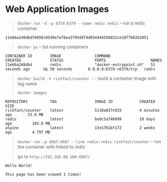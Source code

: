 # Web Application Images

> `docker run -d -p 6379:6379 --name redis redis` - run a redis container

```
11e66a248dbdf6058c05d9e7af6ea3795d8f4d03e944550822ce18ffb82b2851
```

> `docker ps` - list running containers

```
CONTAINER ID        IMAGE               COMMAND                  CREATED             STATUS              PORTS                    NAMES
11e66a248dbd        redis               "docker-entrypoint.sh"   51 seconds ago      Up 50 seconds       0.0.0.0:6379->6379/tcp   redis
```

> `docker build -t rickfast/counter .` - build a container image with tag name

> `docker images`

```
REPOSITORY          TAG                 IMAGE ID            CREATED             SIZE
rickfast/counter    latest              5110a037c015        4 minutes ago       23.8 MB
redis               latest              be9c5a746699        10 days ago         184.9 MB
alpine              latest              13e1761bf172        2 weeks ago         4.797 MB
```

> `docker run -p 4567:4567 --link redis:redis rickfast/counter` - run the container with linked to redis

> go to `http://192.168.99.100:4567/`

```
Hello World!

This page has been viewed 1 times!
```

